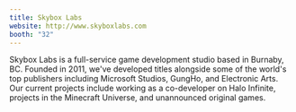 ```yaml
---
title: Skybox Labs
website: http://www.skyboxlabs.com
booth: "32"
---
```


Skybox Labs is a full-service game development studio based in Burnaby, BC. Founded in 2011, we've developed titles alongside some of the world's top publishers including Microsoft Studios, GungHo, and Electronic Arts. Our current projects include working as a co-developer on Halo Infinite, projects in the Minecraft Universe, and unannounced original games.
